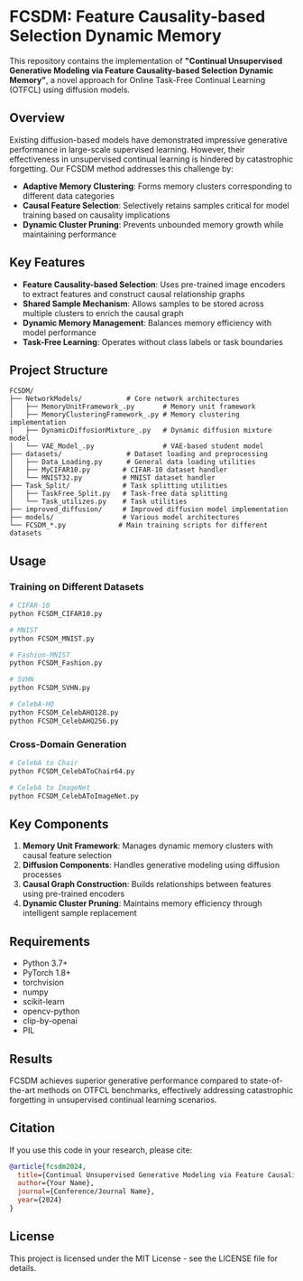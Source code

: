 # FCSDM: Feature Causality-based Selection Dynamic Memory

This repository contains the implementation of **"Continual Unsupervised Generative Modeling via Feature Causality-based Selection Dynamic Memory"**, a novel approach for Online Task-Free Continual Learning (OTFCL) using diffusion models.

## Overview

Existing diffusion-based models have demonstrated impressive generative performance in large-scale supervised learning. However, their effectiveness in unsupervised continual learning is hindered by catastrophic forgetting. Our FCSDM method addresses this challenge by:

- **Adaptive Memory Clustering**: Forms memory clusters corresponding to different data categories
- **Causal Feature Selection**: Selectively retains samples critical for model training based on causality implications
- **Dynamic Cluster Pruning**: Prevents unbounded memory growth while maintaining performance

## Key Features

- **Feature Causality-based Selection**: Uses pre-trained image encoders to extract features and construct causal relationship graphs
- **Shared Sample Mechanism**: Allows samples to be stored across multiple clusters to enrich the causal graph
- **Dynamic Memory Management**: Balances memory efficiency with model performance
- **Task-Free Learning**: Operates without class labels or task boundaries

## Project Structure

```
FCSDM/
├── NetworkModels/           # Core network architectures
│   ├── MemoryUnitFramework_.py       # Memory unit framework
│   ├── MemoryClusteringFramework_.py # Memory clustering implementation
│   ├── DynamicDiffusionMixture_.py   # Dynamic diffusion mixture model
│   └── VAE_Model_.py                 # VAE-based student model
├── datasets/                # Dataset loading and preprocessing
│   ├── Data_Loading.py      # General data loading utilities
│   ├── MyCIFAR10.py        # CIFAR-10 dataset handler
│   └── MNIST32.py          # MNIST dataset handler
├── Task_Split/             # Task splitting utilities
│   ├── TaskFree_Split.py   # Task-free data splitting
│   └── Task_utilizes.py    # Task utilities
├── improved_diffusion/     # Improved diffusion model implementation
├── models/                 # Various model architectures
└── FCSDM_*.py             # Main training scripts for different datasets
```

## Usage

### Training on Different Datasets

```bash
# CIFAR-10
python FCSDM_CIFAR10.py

# MNIST
python FCSDM_MNIST.py

# Fashion-MNIST
python FCSDM_Fashion.py

# SVHN
python FCSDM_SVHN.py

# CelebA-HQ
python FCSDM_CelebAHQ128.py
python FCSDM_CelebAHQ256.py
```

### Cross-Domain Generation

```bash
# CelebA to Chair
python FCSDM_CelebAToChair64.py

# CelebA to ImageNet
python FCSDM_CelebAToImageNet.py
```

## Key Components

1. **Memory Unit Framework**: Manages dynamic memory clusters with causal feature selection
2. **Diffusion Components**: Handles generative modeling using diffusion processes
3. **Causal Graph Construction**: Builds relationships between features using pre-trained encoders
4. **Dynamic Cluster Pruning**: Maintains memory efficiency through intelligent sample replacement

## Requirements

- Python 3.7+
- PyTorch 1.8+
- torchvision
- numpy
- scikit-learn
- opencv-python
- clip-by-openai
- PIL

## Results

FCSDM achieves superior generative performance compared to state-of-the-art methods on OTFCL benchmarks, effectively addressing catastrophic forgetting in unsupervised continual learning scenarios.

## Citation

If you use this code in your research, please cite:

```bibtex
@article{fcsdm2024,
  title={Continual Unsupervised Generative Modeling via Feature Causality-based Selection Dynamic Memory},
  author={Your Name},
  journal={Conference/Journal Name},
  year={2024}
}
```

## License

This project is licensed under the MIT License - see the LICENSE file for details. 